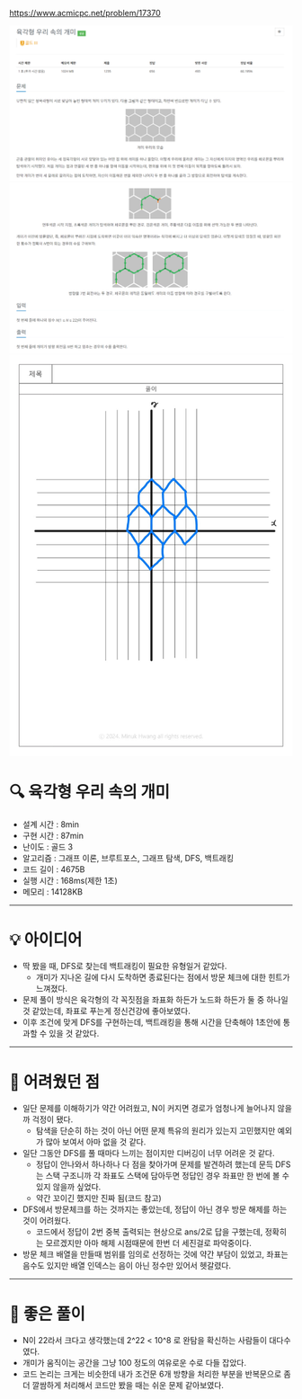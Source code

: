https://www.acmicpc.net/problem/17370

<img src="사진1.png">
<img src="사진2.png">
<img src="사진3.jpg">

# 🔍 육각형 우리 속의 개미
- 설계 시간 : 8min
- 구현 시간 : 87min
- 난이도 : 골드 3
- 알고리즘 : 그래프 이론, 브루트포스, 그래프 탐색, DFS, 백트래킹
- 코드 길이 : 4675B
- 실행 시간 : 168ms(제한 1초)
- 메모리 : 14128KB

---

# 💡 아이디어

- 딱 봤을 때, DFS로 찾는데 백트래킹이 필요한 유형일거 같았다.
  - 개미가 지나온 길에 다시 도착하면 종료된다는 점에서 방문 체크에 대한 힌트가 느껴졌다.
- 문제 풀이 방식은 육각형의 각 꼭짓점을 좌표화 하든가 노드화 하든가 둘 중 하나일 것 같았는데, 좌표로 푸는게 정신건강에 좋아보였다.
- 이후 조건에 맞게 DFS를 구현하는데, 백트래킹을 통해 시간을 단축해야 1초안에 통과할 수 있을 것 같았다.

---

# 🧠 어려웠던 점

- 일단 문제를 이해하기가 약간 어려웠고, N이 커지면 경로가 엄청나게 늘어나지 않을까 걱정이 됐다.
  - 탐색을 단순히 하는 것이 아닌 어떤 문제 특유의 원리가 있는지 고민했지만 예외가 많아 보여서 아마 없을 것 같다.
- 일단 그동안 DFS를 풀 때마다 느끼는 점이지만 디버깅이 너무 어려운 것 같다.
  - 정답이 안나와서 하나하나 다 점을 찾아가며 문제를 발견하려 했는데 문득 DFS는 스택 구조니까 각 좌표도 스택에 담아두면 정답인 경우 좌표만 한 번에 볼 수 있지 않을까 싶었다.
  - 약간 꼬이긴 했지만 진짜 됨(코드 참고)
- DFS에서 방문체크를 하는 것까지는 좋았는데, 정답이 아닌 경우 방문 해제를 하는 것이 어려웠다.
  - 코드에서 정답이 2번 중복 출력되는 현상으로 ans/2로 답을 구했는데, 정확히는 모르겠지만 아마 해제 시점때문에 한번 더 세진걸로 파악중이다.
- 방문 체크 배열을 만들때 범위를 임의로 선정하는 것에 약간 부담이 있었고, 좌표는 음수도 있지만 배열 인덱스는 음이 아닌 정수만 있어서 헷갈렸다.

---

# 🧐 좋은 풀이

- N이 22라서 크다고 생각했는데 2^22 < 10^8 로 완탐을 확신하는 사람들이 대다수였다.
- 개미가 움직이는 공간을 그냥 100 정도의 여유로운 수로 다들 잡았다.
- 코드 논리는 크게는 비슷한데 내가 조건문 6개 방향을 처리한 부분을 반복문으로 좀 더 깔쌈하게 처리해서 코드만 봤을 때는 쉬운 문제 같아보였다. 
